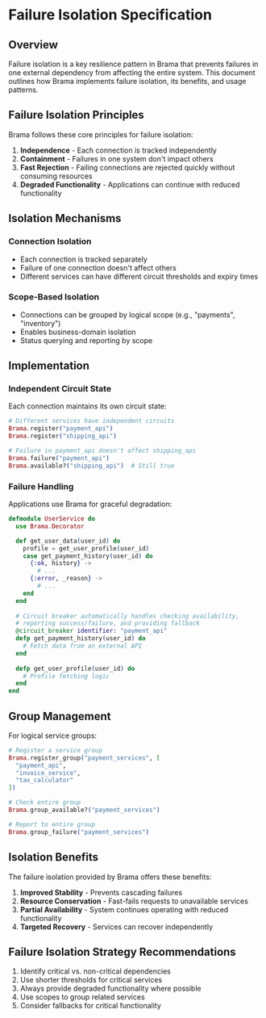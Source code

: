 # Failure Isolation Specification

## Overview

Failure isolation is a key resilience pattern in Brama that prevents failures in one external dependency from affecting the entire system. This document outlines how Brama implements failure isolation, its benefits, and usage patterns.

## Failure Isolation Principles

Brama follows these core principles for failure isolation:

1. **Independence** - Each connection is tracked independently
2. **Containment** - Failures in one system don't impact others
3. **Fast Rejection** - Failing connections are rejected quickly without consuming resources
4. **Degraded Functionality** - Applications can continue with reduced functionality

## Isolation Mechanisms

### Connection Isolation

- Each connection is tracked separately
- Failure of one connection doesn't affect others
- Different services can have different circuit thresholds and expiry times

### Scope-Based Isolation

- Connections can be grouped by logical scope (e.g., "payments", "inventory")
- Enables business-domain isolation
- Status querying and reporting by scope

## Implementation

### Independent Circuit State

Each connection maintains its own circuit state:

```elixir
# Different services have independent circuits
Brama.register("payment_api")
Brama.register("shipping_api")

# Failure in payment_api doesn't affect shipping_api
Brama.failure("payment_api")
Brama.available?("shipping_api")  # Still true
```

### Failure Handling

Applications use Brama for graceful degradation:

```elixir
defmodule UserService do
  use Brama.Decorator

  def get_user_data(user_id) do
    profile = get_user_profile(user_id)
    case get_payment_history(user_id) do
      {:ok, history} ->
        # ...
      {:error, _reason} ->
        # ...
    end
  end
  
  # Circuit breaker automatically handles checking availability,
  # reporting success/failure, and providing fallback
  @circuit_breaker identifier: "payment_api"
  defp get_payment_history(user_id) do
    # Fetch data from an external API
  end
  
  defp get_user_profile(user_id) do
    # Profile fetching logic
  end
end
```

## Group Management

For logical service groups:

```elixir
# Register a service group
Brama.register_group("payment_services", [
  "payment_api", 
  "invoice_service", 
  "tax_calculator"
])

# Check entire group
Brama.group_available?("payment_services")

# Report to entire group
Brama.group_failure("payment_services")
```

## Isolation Benefits

The failure isolation provided by Brama offers these benefits:

1. **Improved Stability** - Prevents cascading failures
2. **Resource Conservation** - Fast-fails requests to unavailable services
3. **Partial Availability** - System continues operating with reduced functionality
4. **Targeted Recovery** - Services can recover independently

## Failure Isolation Strategy Recommendations

1. Identify critical vs. non-critical dependencies
2. Use shorter thresholds for critical services
3. Always provide degraded functionality where possible
4. Use scopes to group related services
5. Consider fallbacks for critical functionality 